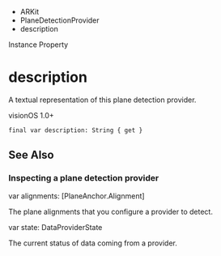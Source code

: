 

- ARKit
- PlaneDetectionProvider
-  description 

Instance Property

# description

A textual representation of this plane detection provider.

visionOS 1.0+

``` source
final var description: String { get }
```

## See Also

### Inspecting a plane detection provider

var alignments: [PlaneAnchor.Alignment]

The plane alignments that you configure a provider to detect.

var state: DataProviderState

The current status of data coming from a provider.

